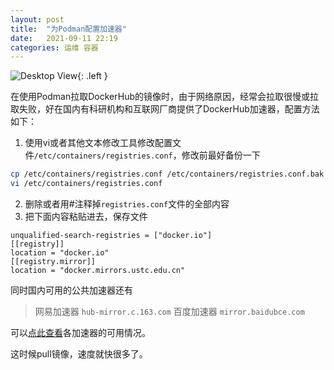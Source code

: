 ```yaml
---
layout: post
title:  "为Podman配置加速器"
date:   2021-09-11 22:19
categories: 运维 容器
---
```


![Desktop View](https://podman.io/assets/images/podman-logo-dark-9ddc71368309ef9bd7163aa5ad850398.png){: .left }

在使用Podman拉取DockerHub的镜像时，由于网络原因，经常会拉取很慢或拉取失败，好在国内有科研机构和互联网厂商提供了DockerHub加速器，配置方法如下：

1. 使用vi或者其他文本修改工具修改配置文件`/etc/containers/registries.conf`，修改前最好备份一下
```bash
cp /etc/containers/registries.conf /etc/containers/registries.conf.bak
vi /etc/containers/registries.conf
```

2. 删除或者用#注释掉`registries.conf`文件的全部内容
3. 把下面内容粘贴进去，保存文件
```
unqualified-search-registries = ["docker.io"]
[[registry]]
location = "docker.io"
[[registry.mirror]]
location = "docker.mirrors.ustc.edu.cn"
```
同时国内可用的公共加速器还有
> 网易加速器 `hub-mirror.c.163.com`
> 百度加速器 `mirror.baidubce.com`

可以[点此查看](https://github.com/docker-practice/docker-registry-cn-mirror-test/actions)各加速器的可用情况。

这时候pull镜像，速度就快很多了。